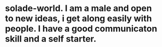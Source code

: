 # solade-world. I am a male and open to new ideas, i get along easily with people. I have a good communicaton skill and a self starter.
